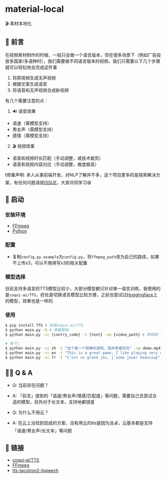 # material-local
🎬 素材本地化

## 📖 前言
在视频素材制作的时候，一般只会做一个语言版本，但在很多场景下（例如广告投放多国家/多语种时），我们需要做不同语言版本的视频，我们只需要以下几个步骤就可以轻松地去完成这件事
1. 将原视频生成无声视频
2. 根据文案生成语音
3. 将语音和无声视频合成新视频

有几个需要注意的点：
1. 🔊 语音效果
  - 语速（需模型支持）
  - 男女声（需模型支持）
  - 感情（需模型支持）
2. 🎬 视频效果
  - 语音和视频时长匹配（手动调整，或技术裁剪）
  - 语音和视频内容对应（手动调整，难度极高）

❗️郑重声明: 本人从事前端开发，对NLP了解并不多，这个项目更多的是探索解决方案，有任何问题请提[ISSUE](https://github.com/hd996/material-local/issues)，大家共同学习😄


## 🚀 启动
### 安装环境
- [FFmpeg](https://ffmpeg.org/download.html)
- [Python](https://www.python.org/downloads)

### 配置
- 复制`config.py.example`为`config.py`，将`ffmpeg_path`改为自己的路径，如果不上传s3，可以不用填写s3的相关配置

### 模型选择
目前支持多语言的TTS模型比较少，大部分模型都只针对单一语言训练，我使用的是`coqui-ai/TTS`，好处是切换语言模型比较方便，之前也尝试过[Huggingface](https://huggingface.co/)上的模型，效果也是一样的

### 使用
```zsh
$ pip install TTS # 安装coqui-ai/TTS
$ python main.py -h # 获取帮助
$ python main.py -cc {contry_code} -t {text} -vp {video_path} # 原视频 + 文案 => 合成视频

# 举个🌰
$ python main.py -cc zh -t "这个是一个很棒的游戏，我非常喜欢玩" -vp demo.mp4 # 中文
$ python main.py -cc en -t "This is a great game, I like playing very much" -vp demo.mp4 # 英文
$ python main.py -cc fr -t "C’est un grand jeu, j’aime jouer beaucoup" -vp demo.mp4 # 法语
```

## 👩‍💻 Q & A
- Q: 当前存在问题？
- A: 「前言」提到的「语速/男女声/情感/匹配度」等问题，需要自己去尝试合适的模型，另外对于长文本，支持地都很差

- Q: 为什么不用云？
- A: 在云上没找到现成的方案，没有用云的tts是因为没💰，云基本都是支持「语速/男女声/长文本」等问题

## 🔗 链接
- [coqui-ai/TTS](https://github.com/coqui-ai/TTS)
- [FFmpeg](https://ffmpeg.org)
- [tts-tacotron2-ljspeech](https://huggingface.co/speechbrain/tts-tacotron2-ljspeech)
